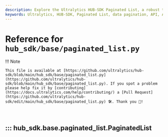 ```yaml
---
description: Explore the Ultralytics HUB-SDK Paginated List, a robust tool for efficient data pagination. Learn its functions, usage, and AGPL-3.0 license details.
keywords: Ultralytics, HUB-SDK, Paginated List, data pagination, API, AGPL-3.0, Python, APIClient, SDK functions
---
```


# Reference for `hub_sdk/base/paginated_list.py`

!!! Note

    This file is available at [https://github.com/ultralytics/hub-sdk/blob/main/hub_sdk/base/paginated_list.py](https://github.com/ultralytics/hub-sdk/blob/main/hub_sdk/base/paginated_list.py). If you spot a problem please help fix it by [contributing](https://docs.ultralytics.com/help/contributing/) a [Pull Request](https://github.com/ultralytics/hub-sdk/edit/main/hub_sdk/base/paginated_list.py) 🛠️. Thank you 🙏!

<br>

## ::: hub_sdk.base.paginated_list.PaginatedList

<br><br>
